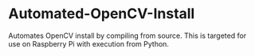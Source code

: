 # Automated-OpenCV-Install
Automates OpenCV install by compiling from source. This is targeted for use on Raspberry Pi with execution from Python.
